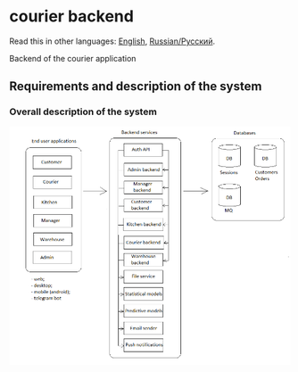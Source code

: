 # courier backend

Read this in other languages: [English](courierbackend.md), [Russian/Русский](courierbackend.ru.md). 

Backend of the courier application 

## Requirements and description of the system

### Overall description of the system 

![system_overall](../img/system_overall.png)
